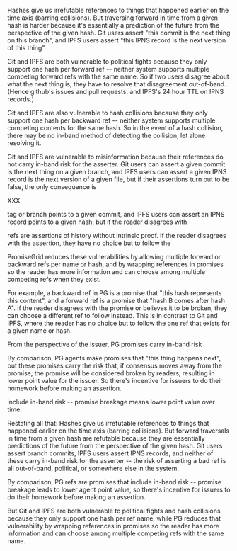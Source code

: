 Hashes give us irrefutable references to things that happened earlier
on the time axis (barring collisions).  But traversing forward in time
from a given hash is harder because it's essentially a prediction of
the future from the perspective of the given hash.  Git users assert
"this commit is the next thing on this branch", and IPFS users assert
"this IPNS record is the next version of this thing".  

Git and IPFS are both vulnerable to political fights because they only
support one hash per forward ref -- neither system supports multiple
competing forward refs with the same name.  So if two users disagree
about what the next thing is, they have to resolve that disagreement
out-of-band.  (Hence github's issues and pull requests, and IPFS's 24
hour TTL on IPNS records.)  

Git and IPFS are also vulnerable to hash collisions because they only
support one hash per backward ref -- neither system supports multiple
competing contents for the same hash.  So in the event of a hash
collision, there may be no in-band method of detecting the collision,
let alone resolving it.  

Git and IPFS are vulnerable to misinformation because their references
do not carry in-band risk for the asserter.  Git users can assert a
given commit is the next thing on a given branch, and IPFS users can
assert a given IPNS record is the next version of a given file, but if
their assertions turn out to be false, the only consequence is

XXX


tag or branch points to a given commit, and IPFS users can assert an
IPNS record points to a given hash, but if the reader disagrees with



refs are assertions of history without intrinsic proof.  If the reader
disagrees with the assertion, they have no choice but to follow the


PromiseGrid reduces these vulnerabilities by allowing multiple forward
or backward refs per name or hash, and by wrapping references in
promises so the reader has more information and can choose among
multiple competing refs when they exist.

For example, a backward ref in PG is a promise that "this hash
represents this content", and a forward ref is a promise that "hash B
comes after hash A".  If the reader disagrees with the promise or
believes it to be broken, they can choose a different ref to follow
instead.  This is in contrast to Git and IPFS, where the reader has no
choice but to follow the one ref that exists for a given name or hash.

From the perspective of the issuer, PG promises carry in-band risk


By comparison, PG agents make promises that "this thing happens next",
but these promises carry the risk that, if consensus moves away from
the promise, the promise will be considered broken by readers,
resulting in lower point value for the issuer.  So there's incentive
for issuers to do their homework before making an assertion.





include in-band risk -- promise breakage means lower point value over
time.

Restating all that:  Hashes give us irrefutable references to things
that happened earlier on the time axis (barring collisions).  But
forward traversals in time from a given hash are refutable because
they are essentially predictions of the future from the perspective of
the given hash.  Git users assert branch commits, IPFS users assert
IPNS records, and neither of these carry in-band risk for the asserter
-- the risk of asserting a bad ref is all out-of-band, political, or
somewhere else in the system. 

By comparison, PG refs are promises that include in-band risk --
promise breakage leads to lower agent point value, so there's
incentive for issuers to do their homework before making an assertion.  


But Git and IPFS are
both vulnerable to political fights and hash collisions because they
only support one hash per ref name, while PG reduces that
vulnerability by wrapping references in promises so the reader has
more information and can choose among multiple competing refs with the
same name.
